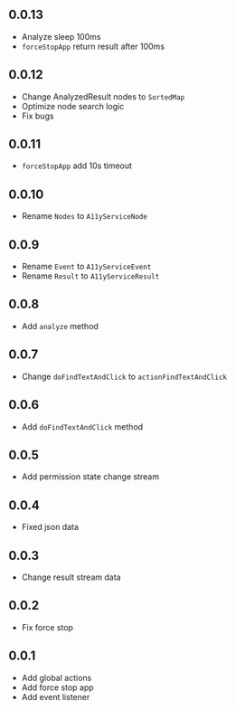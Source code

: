## 0.0.13

* Analyze sleep 100ms
* `forceStopApp` return result after 100ms


## 0.0.12

* Change AnalyzedResult nodes to `SortedMap`
* Optimize node search logic
* Fix bugs


## 0.0.11

* `forceStopApp` add 10s timeout


## 0.0.10

* Rename `Nodes` to `A11yServiceNode`


## 0.0.9

* Rename `Event` to `A11yServiceEvent`
* Rename `Result` to `A11yServiceResult`


## 0.0.8

* Add `analyze` method


## 0.0.7

* Change `doFindTextAndClick` to `actionFindTextAndClick`


## 0.0.6

* Add `doFindTextAndClick` method


## 0.0.5

* Add permission state change stream


## 0.0.4

* Fixed json data


## 0.0.3

* Change result stream data


## 0.0.2

* Fix force stop


## 0.0.1

* Add global actions
* Add force stop app
* Add event listener
